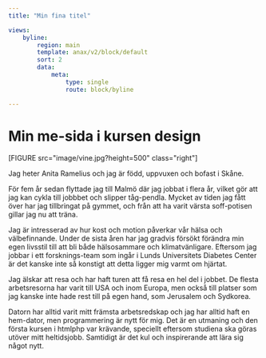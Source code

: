 ```yaml
---
title: "Min fina titel"

views:
    byline:
        region: main
        template: anax/v2/block/default
        sort: 2
        data:
            meta: 
                type: single
                route: block/byline

---
```


Min me-sida i kursen design
=========================


[FIGURE src="image/vine.jpg?height=500" class="right"]


Jag heter Anita Ramelius och jag är född, uppvuxen och bofast i Skåne.

För fem år sedan flyttade jag till Malmö där jag jobbat i flera år, vilket gör att jag kan cykla till jobbbet och slipper tåg-pendla. Mycket av tiden jag fått över har jag tillbringat på gymmet, och från att ha varit värsta soff-potisen gillar jag nu att träna.

Jag är intresserad av hur kost och motion påverkar vår hälsa och välbefinnande. Under de sista åren har jag gradvis försökt förändra min egen livsstil till att bli både hälsosammare och klimatvänligare. Eftersom jag jobbar i ett forsknings-team som ingår i Lunds Universitets Diabetes Center är det kanske inte så konstigt att detta ligger mig varmt om hjärtat.

Jag älskar att resa och har haft turen att få resa en hel del i jobbet.
De flesta arbetsresorna har varit till USA och inom Europa, men också till platser som jag kanske inte hade rest till på egen hand, som Jerusalem och Sydkorea.

Datorn har alltid varit mitt främsta arbetsredskap och jag har alltid haft en hem-dator, men programmering är nytt för mig. Det är en utmaning och den första kursen i htmlphp var krävande, speciellt eftersom studiena ska göras utöver mitt heltidsjobb. Samtidigt är det kul och inspirerande att lära sig något nytt.